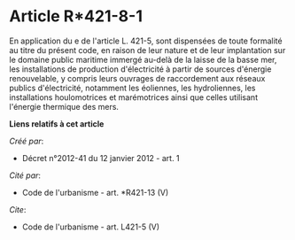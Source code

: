 # Article R*421-8-1

En application du e de l'article L. 421-5, sont dispensées de toute formalité au titre du présent code, en raison de leur
nature et de leur implantation sur le domaine public maritime immergé au-delà de la laisse de la basse mer, les installations
de production d'électricité à partir de sources d'énergie renouvelable, y compris leurs ouvrages de raccordement aux réseaux
publics d'électricité, notamment les éoliennes, les hydroliennes, les installations houlomotrices et marémotrices ainsi que
celles utilisant l'énergie thermique des mers.

**Liens relatifs à cet article**

_Créé par_:

  - Décret n°2012-41 du 12 janvier 2012 - art. 1

_Cité par_:

  - Code de l'urbanisme - art. *R421-13 (V)

_Cite_:

  - Code de l'urbanisme - art. L421-5 (V)
